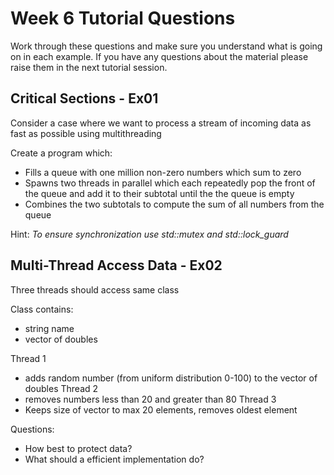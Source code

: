 Week 6 Tutorial Questions
=========================
Work through these questions and make sure you understand what is going on in each example. If you have any questions about the material please raise them in the next tutorial session.

Critical Sections - Ex01
-----------------------------------------

Consider a case where we want to process a stream of incoming data as fast as possible using multithreading

Create a program which:
* Fills a queue with one million non-zero numbers which sum to zero
* Spawns two threads in parallel which each repeatedly pop the front of the queue and add it to their subtotal until the the queue is empty
* Combines the two subtotals to compute the sum of all numbers from the queue

Hint: _To ensure synchronization use std::mutex and std::lock_guard_

Multi-Thread Access Data - Ex02
-------------------------

Three threads should access same class

Class contains:
* string name
* vector of doubles

Thread 1
* adds random number (from uniform distribution 0-100) to the vector of doubles 
Thread 2
* removes numbers less than 20 and greater than 80
Thread 3
* Keeps size of vector to max 20 elements, removes oldest element

Questions:
* How best to protect data?
* What should a efficient implementation do?

